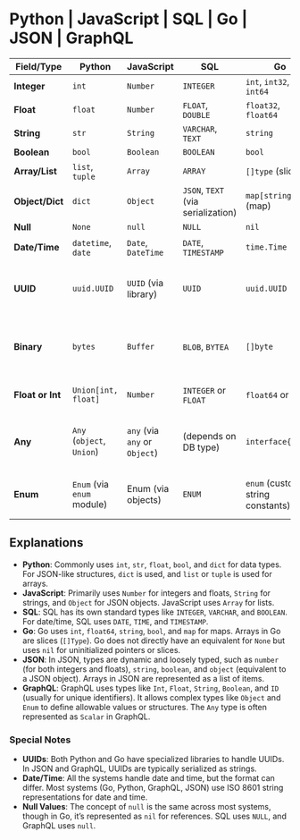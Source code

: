 # Python | JavaScript | SQL | Go | JSON | GraphQL

| **Field/Type**   | **Python**                 | **JavaScript**                | **SQL**                            | **Go**                              | **JSON**                                           | **GraphQL**                                 |
| ---------------- | -------------------------- | ----------------------------- | ---------------------------------- | ----------------------------------- | -------------------------------------------------- | ------------------------------------------- |
| **Integer**      | `int`                      | `Number`                      | `INTEGER`                          | `int`, `int32`, `int64`             | `number`                                           | `Int`                                       |
| **Float**        | `float`                    | `Number`                      | `FLOAT`, `DOUBLE`                  | `float32`, `float64`                | `number`                                           | `Float`                                     |
| **String**       | `str`                      | `String`                      | `VARCHAR`, `TEXT`                  | `string`                            | `string`                                           | `String`                                    |
| **Boolean**      | `bool`                     | `Boolean`                     | `BOOLEAN`                          | `bool`                              | `true`, `false`                                    | `Boolean`                                   |
| **Array/List**   | `list`, `tuple`            | `Array`                       | `ARRAY`                            | `[]type` (slice)                    | `[]type` (array)                                   | `[Type]`                                    |
| **Object/Dict**  | `dict`                     | `Object`                      | `JSON`, `TEXT` (via serialization) | `map[string]Type` (map)             | `object`                                           | `Object`                                    |
| **Null**         | `None`                     | `null`                        | `NULL`                             | `nil`                               | `null`                                             | `null`                                      |
| **Date/Time**    | `datetime`, `date`         | `Date`, `DateTime`            | `DATE`, `TIMESTAMP`                | `time.Time`                         | `string` (ISO 8601)                                | `DateTime`                                  |
| **UUID**         | `uuid.UUID`                | `UUID` (via library)          | `UUID`                             | `uuid.UUID`                         | `string` (UUID string)                             | `ID` (commonly used for unique identifiers) |
| **Binary**       | `bytes`                    | `Buffer`                      | `BLOB`, `BYTEA`                    | `[]byte`                            | `string` (Base64)                                  | (No specific type, usually as string)       |
| **Float or Int** | `Union[int, float]`        | `Number`                      | `INTEGER` or `FLOAT`               | `float64` or `int`                  | `number`                                           | `Float` (can be int or float)               |
| **Any**          | `Any` (`object`, `Union`)  | `any` (via `any` or `Object`) | (depends on DB type)               | `interface{}`                       | `any` (using `interface{}` for complex or unknown) | `Any` (usually as `Scalar` type)            |
| **Enum**         | `Enum` (via `enum` module) | Enum (via objects)            | `ENUM`                             | `enum` (custom or string constants) | `string` (set of allowed values)                   | `enum` (with specific allowed values)       |

## **Explanations**

- **Python**: Commonly uses `int`, `str`, `float`, `bool`, and `dict` for data types. For JSON-like structures, `dict` is used, and `list` or `tuple` is used for arrays.
- **JavaScript**: Primarily uses `Number` for integers and floats, `String` for strings, and `Object` for JSON objects. JavaScript uses `Array` for lists.
- **SQL**: SQL has its own standard types like `INTEGER`, `VARCHAR`, and `BOOLEAN`. For date/time, SQL uses `DATE`, `TIME`, and `TIMESTAMP`.
- **Go**: Go uses `int`, `float64`, `string`, `bool`, and `map` for maps. Arrays in Go are slices (`[]Type`). Go does not directly have an equivalent for `None` but uses `nil` for uninitialized pointers or slices.
- **JSON**: In JSON, types are dynamic and loosely typed, such as `number` (for both integers and floats), `string`, `boolean`, and `object` (equivalent to a JSON object). Arrays in JSON are represented as a list of items.
- **GraphQL**: GraphQL uses types like `Int`, `Float`, `String`, `Boolean`, and `ID` (usually for unique identifiers). It allows complex types like `Object` and `Enum` to define allowable values or structures. The `Any` type is often represented as `Scalar` in GraphQL.

### **Special Notes**

- **UUIDs**: Both Python and Go have specialized libraries to handle UUIDs. In JSON and GraphQL, UUIDs are typically serialized as strings.
- **Date/Time**: All the systems handle date and time, but the format can differ. Most systems (Go, Python, GraphQL, JSON) use ISO 8601 string representations for date and time.
- **Null Values**: The concept of `null` is the same across most systems, though in Go, it’s represented as `nil` for references. SQL uses `NULL`, and GraphQL uses `null`.
